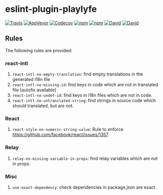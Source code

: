 # eslint-plugin-playlyfe

[![Travis](https://img.shields.io/travis/Mayank1791989/eslint-plugin-playlyfe.svg?style=flat-square)](https://travis-ci.org/Mayank1791989/eslint-plugin-playlyfe)
[![AppVeyor](https://img.shields.io/appveyor/ci/Mayank1791989/eslint-plugin-playlyfe.svg?style=flat-square)](https://ci.appveyor.com/project/Mayank1791989/eslint-plugin-playlyfe)
[![Codecov](https://img.shields.io/codecov/c/github/Mayank1791989/eslint-plugin-playlyfe.svg?style=flat-square)](https://codecov.io/gh/Mayank1791989/eslint-plugin-playlyfe)
[![npm](https://img.shields.io/npm/v/eslint-plugin-playlyfe.svg?style=flat-square)](https://www.npmjs.com/package/eslint-plugin-playlyfe)
[![npm](https://img.shields.io/npm/dt/eslint-plugin-playlyfe.svg?style=flat-square)](https://www.npmjs.com/package/eslint-plugin-playlyfe)
[![David](https://img.shields.io/david/mayank1791989/eslint-plugin-playlyfe.svg?style=flat-square)](https://david-dm.org/Mayank1791989/eslint-plugin-playlyfe)
[![David](https://img.shields.io/david/dev/Mayank1791989/eslint-plugin-playlyfe.svg?style=flat-square)](https://david-dm.org/Mayank1791989/eslint-plugin-playlyfe#info=devDependencies)

## Rules

The following rules are provided:

### react-intl

1. `react-intl-no-empty-translation`: find empty translations in the generated i18n file
2. `react-intl-no-missing-id`: find keys in code which are not in translated file [autofix available]
3. `react-intl-no-undef-id`: find keys in i18n files which are not in code.
4. `react-intl-no-untranslated-string`: find strings in source code which should translated, but are not.

### React
1. `react-style-no-numeric-string-value`: Rule to enforce https://github.com/facebook/react/issues/1357.

### Relay
1. `relay-no-missing-variable-in-props`: find relay variables which are not in props.

### Misc
1. `use-exact-dependency`: check dependencies in package.json are exact.
